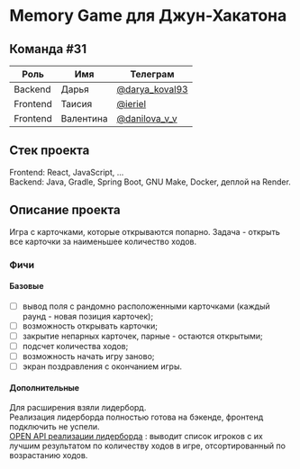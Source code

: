 # Memory Game для Джун-Хакатона

## Команда #31
| Роль | Имя | Телеграм |
| ----------- | ----------- | ----------- |
| Backend | Дарья | [@darya_koval93](https://t.me/darya_koval93) |
| Frontend | Таисия | [@ieriel](https://t.me/ieriel) |
| Frontend | Валентина | [@danilova_v_v](https://t.me/danilova_v_v) |

## Стек проекта
Frontend: React, JavaScript, ... \
Backend: Java, Gradle, Spring Boot, GNU Make, Docker, деплой на Render.

## Описание проекта
Игра с карточками, которые открываются попарно. Задача - открыть все карточки за наименьшее количество ходов.

### Фичи
#### Базовые
- [ ] вывод поля с рандомно расположенными карточками (каждый раунд - новая позиция карточек);
- [ ] возможность открывать карточки;
- [ ] закрытие непарных карточек, парные - остаются открытыми;
- [ ] подсчет количества ходов;
- [ ] возможность начать игру заново;
- [ ] экран поздравления с окончанием игры.

#### Дополнительные
Для расширения взяли лидерборд. \
Реализация лидерборда полностью готова на бэкенде, фронтенд подключить не успели. \
[OPEN API реализации лидерборда](https://memory-game-j84d.onrender.com/swagger-ui/index.html#/Users%20controller/index_2) : выводит список игроков с их лучшим результатом по количеству ходов в игре, отсортированный по возрастанию ходов.

